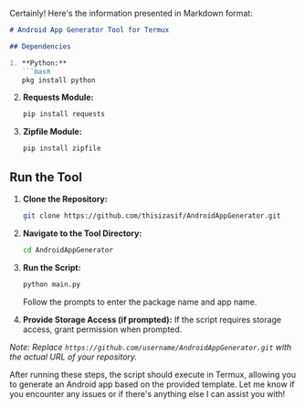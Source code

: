 Certainly! Here's the information presented in Markdown format:

```markdown
# Android App Generator Tool for Termux

## Dependencies

1. **Python:**
   ```bash
   pkg install python
   ```

2. **Requests Module:**
   ```bash
   pip install requests
   ```

3. **Zipfile Module:**
   ```bash
   pip install zipfile
   ```

## Run the Tool

1. **Clone the Repository:**
   ```bash
   git clone https://github.com/thisizasif/AndroidAppGenerator.git
   ```

2. **Navigate to the Tool Directory:**
   ```bash
   cd AndroidAppGenerator
   ```

3. **Run the Script:**
   ```bash
   python main.py
   ```

   Follow the prompts to enter the package name and app name.

4. **Provide Storage Access (if prompted):**
   If the script requires storage access, grant permission when prompted.

*Note: Replace `https://github.com/username/AndroidAppGenerator.git` with the actual URL of your repository.*

After running these steps, the script should execute in Termux, allowing you to generate an Android app based on the provided template. Let me know if you encounter any issues or if there's anything else I can assist you with!
```
